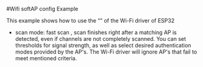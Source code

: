 #Wifi softAP config Example

This example shows how to use the “” of the Wi-Fi driver of ESP32

* scan mode: fast scan , scan finishes right after a matching AP is detected, even if channels are not completely scanned. You can set thresholds for signal strength, as well as select desired authentication modes provided by the AP's. The Wi-Fi driver will ignore AP's that fail to meet mentioned criteria.